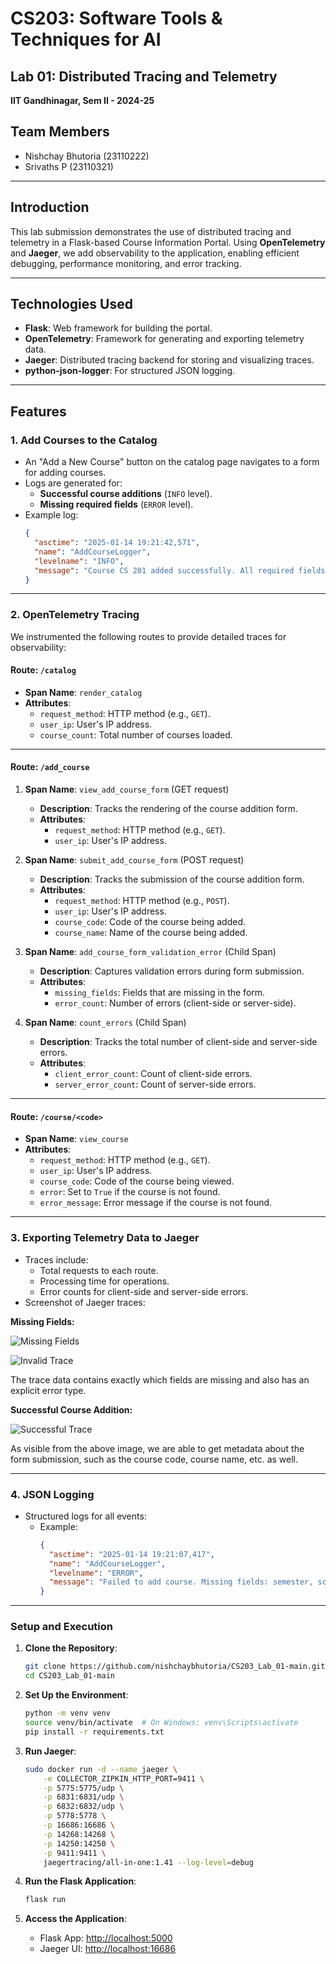 # **CS203: Software Tools & Techniques for AI**
## **Lab 01: Distributed Tracing and Telemetry**
**IIT Gandhinagar, Sem II - 2024-25**

## **Team Members**
- Nishchay Bhutoria (23110222)
- Srivaths P (23110321)

---

## **Introduction**
This lab submission demonstrates the use of distributed tracing and telemetry in a Flask-based Course Information Portal. Using **OpenTelemetry** and **Jaeger**, we add observability to the application, enabling efficient debugging, performance monitoring, and error tracking.

---

## **Technologies Used**
- **Flask**: Web framework for building the portal.
- **OpenTelemetry**: Framework for generating and exporting telemetry data.
- **Jaeger**: Distributed tracing backend for storing and visualizing traces.
- **python-json-logger**: For structured JSON logging.

---

## **Features**
### **1. Add Courses to the Catalog**
- An "Add a New Course" button on the catalog page navigates to a form for adding courses.
- Logs are generated for:
  - **Successful course additions** (`INFO` level).
  - **Missing required fields** (`ERROR` level).
- Example log:
  ```json
  {
    "asctime": "2025-01-14 19:21:42,571", 
    "name": "AddCourseLogger", 
    "levelname": "INFO", 
    "message": "Course CS 201 added successfully. All required fields are present."
  }
  ```

---

### **2. OpenTelemetry Tracing**
We instrumented the following routes to provide detailed traces for observability:

#### **Route: `/catalog`**
- **Span Name**: `render_catalog`
- **Attributes**:
  - `request_method`: HTTP method (e.g., `GET`).
  - `user_ip`: User's IP address.
  - `course_count`: Total number of courses loaded.

---

#### **Route: `/add_course`**
1. **Span Name**: `view_add_course_form` (GET request)
   - **Description**: Tracks the rendering of the course addition form.
   - **Attributes**:
     - `request_method`: HTTP method (e.g., `GET`).
     - `user_ip`: User's IP address.

2. **Span Name**: `submit_add_course_form` (POST request)
   - **Description**: Tracks the submission of the course addition form.
   - **Attributes**:
     - `request_method`: HTTP method (e.g., `POST`).
     - `user_ip`: User's IP address.
     - `course_code`: Code of the course being added.
     - `course_name`: Name of the course being added.

3. **Span Name**: `add_course_form_validation_error` (Child Span)
   - **Description**: Captures validation errors during form submission.
   - **Attributes**:
     - `missing_fields`: Fields that are missing in the form.
     - `error_count`: Number of errors (client-side or server-side).

4. **Span Name**: `count_errors` (Child Span)
   - **Description**: Tracks the total number of client-side and server-side errors.
   - **Attributes**:
     - `client_error_count`: Count of client-side errors.
     - `server_error_count`: Count of server-side errors.

---

#### **Route: `/course/<code>`**
- **Span Name**: `view_course`
- **Attributes**:
  - `request_method`: HTTP method (e.g., `GET`).
  - `user_ip`: User's IP address.
  - `course_code`: Code of the course being viewed.
  - `error`: Set to `True` if the course is not found.
  - `error_message`: Error message if the course is not found.


---

### **3. Exporting Telemetry Data to Jaeger**
- Traces include:
  - Total requests to each route.
  - Processing time for operations.
  - Error counts for client-side and server-side errors.
- Screenshot of Jaeger traces:

**Missing Fields:**

![Missing Fields](images/missing.png)

![Invalid Trace](images/errors.png)

The trace data contains exactly which fields are missing and also has an explicit error type.

**Successful Course Addition:**

![Successful Trace](images/success.png)

As visible from the above image, we are able to get metadata about the form submission, such as the course code, course name, etc. as well. 

---

### **4. JSON Logging**
- Structured logs for all events:
  - Example:
    ```json
    {
      "asctime": "2025-01-14 19:21:07,417", 
      "name": "AddCourseLogger", 
      "levelname": "ERROR", 
      "message": "Failed to add course. Missing fields: semester, schedule, classroom, prerequisites, grading"
    }
    ```

---

### **Setup and Execution**
1. **Clone the Repository**:
   ```bash
   git clone https://github.com/nishchaybhutoria/CS203_Lab_01-main.git
   cd CS203_Lab_01-main
   ```

2. **Set Up the Environment**:
   ```bash
   python -m venv venv
   source venv/bin/activate  # On Windows: venv\Scripts\activate
   pip install -r requirements.txt
   ```

3. **Run Jaeger**:
   ```bash
   sudo docker run -d --name jaeger \
       -e COLLECTOR_ZIPKIN_HTTP_PORT=9411 \
       -p 5775:5775/udp \
       -p 6831:6831/udp \
       -p 6832:6832/udp \
       -p 5778:5778 \
       -p 16686:16686 \
       -p 14268:14268 \
       -p 14250:14250 \
       -p 9411:9411 \
       jaegertracing/all-in-one:1.41 --log-level=debug
   ```

4. **Run the Flask Application**:
   ```bash
   flask run
   ```

5. **Access the Application**:
   - Flask App: [http://localhost:5000](http://localhost:5000)
   - Jaeger UI: [http://localhost:16686](http://localhost:16686)
